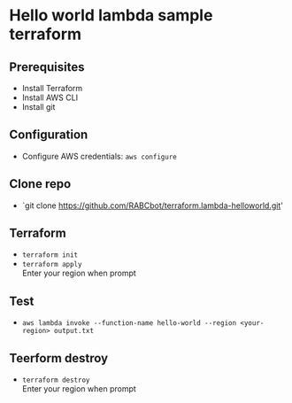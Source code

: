 # Hello world lambda sample terraform

## Prerequisites
- Install Terraform
- Install AWS CLI
- Install git

## Configuration
- Configure AWS credentials: `aws configure`

## Clone repo
- `git clone https://github.com/RABCbot/terraform.lambda-helloworld.git'

## Terraform
- `terraform init`
- `terraform apply`
</br>Enter your region when prompt

## Test
- `aws lambda invoke --function-name hello-world --region <your-region> output.txt`

## Teerform destroy
- `terraform destroy`
</br>Enter your region when prompt
